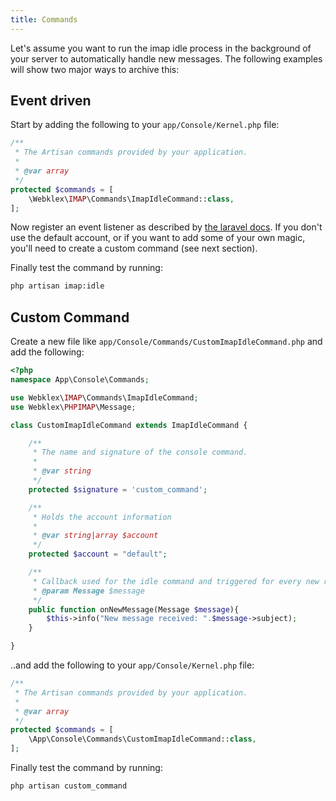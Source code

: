 ```yaml
---
title: Commands
---
```


Let's assume you want to run the imap idle process in the background of your server to automatically handle new
messages. The following examples will show two major ways to archive this:

## Event driven
Start by adding the following to your `app/Console/Kernel.php` file:
```php
/**
 * The Artisan commands provided by your application.
 *
 * @var array
 */
protected $commands = [
    \Webklex\IMAP\Commands\ImapIdleCommand::class,
];
```
Now register an event listener as described by [the laravel docs](https://laravel.com/docs/7.x/events#event-subscribers).
If you don't use the default account, or if you want to add some of your own magic, you'll need to create a
custom command (see next section).

Finally test the command by running:
```bash
php artisan imap:idle
```

## Custom Command
Create a new file like `app/Console/Commands/CustomImapIdleCommand.php` and add the following:
```php
<?php
namespace App\Console\Commands;

use Webklex\IMAP\Commands\ImapIdleCommand;
use Webklex\PHPIMAP\Message;

class CustomImapIdleCommand extends ImapIdleCommand {

    /**
     * The name and signature of the console command.
     *
     * @var string
     */
    protected $signature = 'custom_command';

    /**
     * Holds the account information
     *
     * @var string|array $account
     */
    protected $account = "default";

    /**
     * Callback used for the idle command and triggered for every new received message
     * @param Message $message
     */
    public function onNewMessage(Message $message){
        $this->info("New message received: ".$message->subject);
    }

}
```
..and add the following to your `app/Console/Kernel.php` file:
```php
/**
 * The Artisan commands provided by your application.
 *
 * @var array
 */
protected $commands = [
    \App\Console\Commands\CustomImapIdleCommand::class,
];
```

Finally test the command by running:
```bash
php artisan custom_command
```
